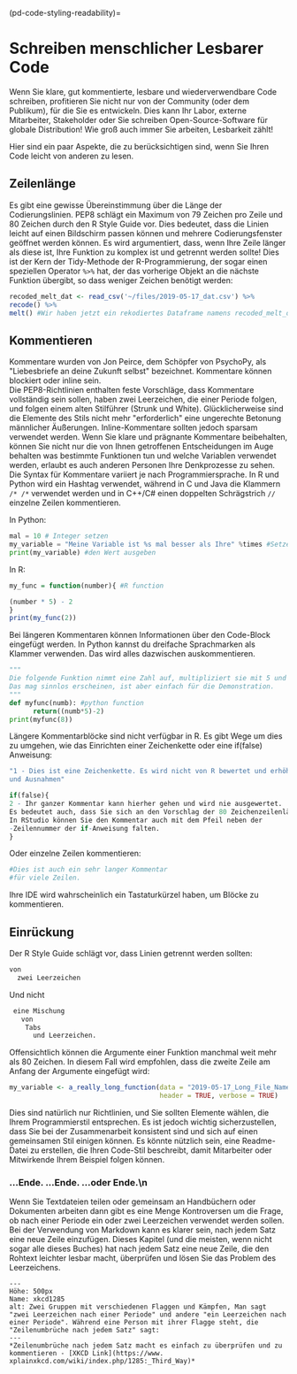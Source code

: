 (pd-code-styling-readability)=
# Schreiben menschlicher Lesbarer Code

Wenn Sie klare, gut kommentierte, lesbare und wiederverwendbare Code schreiben, profitieren Sie nicht nur von der Community (oder dem Publikum), für die Sie es entwickeln. Dies kann Ihr Labor, externe Mitarbeiter, Stakeholder oder Sie schreiben Open-Source-Software für globale Distribution! Wie groß auch immer Sie arbeiten, Lesbarkeit zählt!

Hier sind ein paar Aspekte, die zu berücksichtigen sind, wenn Sie Ihren Code leicht von anderen zu lesen.

## Zeilenlänge

Es gibt eine gewisse Übereinstimmung über die Länge der Codierungslinien. PEP8 schlägt ein Maximum von 79 Zeichen pro Zeile und 80 Zeichen durch den R Style Guide vor. Dies bedeutet, dass die Linien leicht auf einen Bildschirm passen können und mehrere Codierungsfenster geöffnet werden können. Es wird argumentiert, dass, wenn Ihre Zeile länger als diese ist, Ihre Funktion zu komplex ist und getrennt werden sollte! Dies ist der Kern der Tidy-Methode der R-Programmierung, der sogar einen speziellen Operator `%>%` hat, der das vorherige Objekt an die nächste Funktion übergibt, so dass weniger Zeichen benötigt werden:

```r
recoded_melt_dat <- read_csv('~/files/2019-05-17_dat.csv') %>%
recode() %>%
melt() #Wir haben jetzt ein rekodiertes Dataframe namens recoded_melt_dat
```

## Kommentieren

Kommentare wurden von Jon Peirce, dem Schöpfer von PsychoPy, als "Liebesbriefe an deine Zukunft selbst" bezeichnet. Kommentare können blockiert oder inline sein.  
Die PEP8-Richtlinien enthalten feste Vorschläge, dass Kommentare vollständig sein sollen, haben zwei Leerzeichen, die einer Periode folgen, und folgen einem alten Stilführer (Strunk und White). Glücklicherweise sind die Elemente des Stils nicht mehr "erforderlich" eine ungerechte Betonung männlicher Äußerungen. Inline-Kommentare sollten jedoch sparsam verwendet werden. Wenn Sie klare und prägnante Kommentare beibehalten, können Sie nicht nur die von Ihnen getroffenen Entscheidungen im Auge behalten was bestimmte Funktionen tun und welche Variablen verwendet werden, erlaubt es auch anderen Personen Ihre Denkprozesse zu sehen. Die Syntax für Kommentare variiert je nach Programmiersprache. In R und Python wird ein Hashtag verwendet, während in C und Java die Klammern `/* /*` verwendet werden und in C++/C# einen doppelten Schrägstrich `//` einzelne Zeilen kommentieren.

In Python:
```python
mal = 10 # Integer setzen
my_variable = "Meine Variable ist %s mal besser als Ihre" %times #Setze my_variable auf einen String
print(my_variable) #den Wert ausgeben
```

In R:
```r
my_func = function(number){ #R function

(number * 5) - 2
}
print(my_func(2))
```

Bei längeren Kommentaren können Informationen über den Code-Block eingefügt werden. In Python kannst du dreifache Sprachmarken als Klammer verwenden. Das wird alles dazwischen auskommentieren.

```python
"""
Die folgende Funktion nimmt eine Zahl auf, multipliziert sie mit 5 und subtrahiert 2.
Das mag sinnlos erscheinen, ist aber einfach für die Demonstration.
"""
def myfunc(numb): #python function
      return((numb*5)-2)
print(myfunc(8))
```
Längere Kommentarblöcke sind nicht verfügbar in R. Es gibt Wege um dies zu umgehen, wie das Einrichten einer Zeichenkette oder eine if(false) Anweisung:

```r
"1 - Dies ist eine Zeichenkette. Es wird nicht von R bewertet und erhöht nicht
und Ausnahmen"

if(false){
2 - Ihr ganzer Kommentar kann hierher gehen und wird nie ausgewertet.
Es bedeutet auch, dass Sie sich an den Vorschlag der 80 Zeichenzeilenlänge halten.
In RStudio können Sie den Kommentar auch mit dem Pfeil neben der
-Zeilennummer der if-Anweisung falten.
}
```

Oder einzelne Zeilen kommentieren:

```r
#Dies ist auch ein sehr langer Kommentar
#für viele Zeilen.
```
Ihre IDE wird wahrscheinlich ein Tastaturkürzel haben, um Blöcke zu kommentieren.

## Einrückung

Der R Style Guide schlägt vor, dass Linien getrennt werden sollten:
```r
von
  zwei Leerzeichen
```
Und nicht
```r
 eine Mischung
   von
    Tabs
      und Leerzeichen.
```

Offensichtlich können die Argumente einer Funktion manchmal weit mehr als 80 Zeichen. In diesem Fall wird empfohlen, dass die zweite Zeile am Anfang der Argumente eingefügt wird:

```r
my_variable <- a_really_long_function(data = "2019-05-17_Long_File_Name_2",
                                      header = TRUE, verbose = TRUE)

```

Dies sind natürlich nur Richtlinien, und Sie sollten Elemente wählen, die Ihrem Programmierstil entsprechen. Es ist jedoch wichtig sicherzustellen, dass Sie bei der Zusammenarbeit konsistent sind und sich auf einen gemeinsamen Stil einigen können. Es könnte nützlich sein, eine Readme-Datei zu erstellen, die Ihren Code-Stil beschreibt, damit Mitarbeiter oder Mitwirkende Ihrem Beispiel folgen können.

### ...Ende. ...Ende.  ...oder Ende.\\n

Wenn Sie Textdateien teilen oder gemeinsam an Handbüchern oder Dokumenten arbeiten dann gibt es eine Menge Kontroversen um die Frage, ob nach einer Periode ein oder zwei Leerzeichen verwendet werden sollen. Bei der Verwendung von Markdown kann es klarer sein, nach jedem Satz eine neue Zeile einzufügen. Dieses Kapitel (und die meisten, wenn nicht sogar alle dieses Buches) hat nach jedem Satz eine neue Zeile, die den Rohtext leichter lesbar macht, überprüfen und lösen Sie das Problem des Leerzeichens.

```{figure} ../../figures/xkcd1285.png
---
Höhe: 500px
Name: xkcd1285
alt: Zwei Gruppen mit verschiedenen Flaggen und Kämpfen, Man sagt "zwei Leerzeichen nach einer Periode" und andere "ein Leerzeichen nach einer Periode". Während eine Person mit ihrer Flagge steht, die "Zeilenumbrüche nach jedem Satz" sagt:
---
*Zeilenumbrüche nach jedem Satz macht es einfach zu überprüfen und zu kommentieren - [XKCD Link](https://www. xplainxkcd.com/wiki/index.php/1285:_Third_Way)*
```
